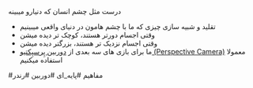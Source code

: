 درست مثل چشم انسان که دنیارو میبینه
- تقلید و شبیه سازی چیزی که ما با چشم هامون در دنیای واقعی میبینیم
- وقتی اجسام دورتر هستند، کوچک تر دیده میشن
-  وقتی اجسام نزدیک تر هستند، بزرگتر دیده میشن
- ما برای بازی های سه بعدی از [دوربین پِرسپِکتیو (Perspective Camera)](دوربین%20پِرسپِکتیو%20(Perspective%20Camera).md) معمولا استفاده میکنیم


#مفاهیم #پایه_ای #دوربین #رندر 